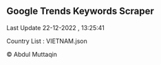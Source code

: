 

## Google Trends Keywords Scraper 
 
Last Update 22-12-2022 , 13:25:41

Country List :
VIETNAM.json



© Abdul Muttaqin 
